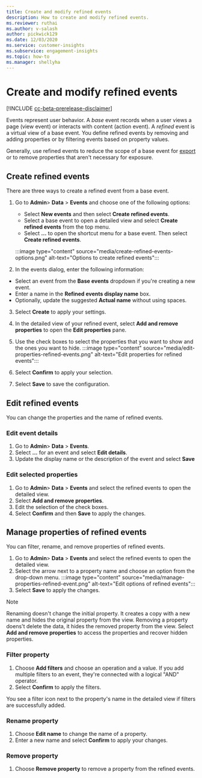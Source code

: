 ```yaml
---
title: Create and modify refined events
description: How to create and modify refined events.
ms.reviewer: ruthai
ms.author: v-salash
author: pickwick129
ms.date: 12/03/2020
ms.service: customer-insights
ms.subservice: engagement-insights 
ms.topic: how-to
ms.manager: shellyha
---
```


# Create and modify refined events

[!INCLUDE [cc-beta-prerelease-disclaimer](includes/cc-beta-prerelease-disclaimer.md)]

Events represent user behavior. A *base* event records when a user views a page (view event) or interacts with content (action event). A *refined* event is a virtual view of a base event. You define refined events by removing and adding properties or by filtering events based on property values.

Generally, use refined events to reduce the scope of a base event for [export](export-events.md) or to remove properties that aren't necessary for exposure.

## Create refined events

There are three ways to create a refined event from a base event. 

1. Go to **Admin**> **Data** > **Events** and choose one of the following options:
    - Select **New events** and then select **Create refined events**.
    - Select a base event to open a detailed view and select **Create refined events** from the top menu.
    - Select **...** to open the shortcut menu for a base event. Then select **Create refined events**.
    
    :::image type="content" source="media/create-refined-events-options.png" alt-text="Options to create refined events":::

1. In the events dialog, enter the following information:

- Select an event from the **Base events** dropdown if you're creating a new event.
- Enter a name in the **Refined events display name** box.
- Optionally, update the suggested **Actual name** without using spaces.

3. Select **Create** to apply your settings.

1. In the detailed view of your refined event, select **Add and remove properties** to open the **Edit properties** pane. 

1. Use the check boxes to select the properties that you want to show and the ones you want to hide. 
   :::image type="content" source="media/edit-properties-refined-events.png" alt-text="Edit properties for refined events":::

1. Select **Confirm** to apply your selection.

1. Select **Save** to save the configuration.

## Edit refined events

You can change the properties and the name of refined events.

### Edit event details

1. Go to **Admin**> **Data** > **Events**. 
1. Select **...** for an event and select **Edit details**.
1. Update the display name or the description of the event and select **Save**

### Edit selected properties

1. Go to **Admin**> **Data** > **Events** and select the refined events to open the detailed view.
1. Select **Add and remove properties**. 
1. Edit the selection of the check boxes.
1. Select **Confirm** and then **Save** to apply the changes.

## Manage properties of refined events

You can filter, rename, and remove properties of refined events.

1. Go to **Admin**> **Data** > **Events** and select the refined events to open the detailed view.
1. Select the arrow next to a property name and choose an option from the drop-down menu.
   :::image type="content" source="media/manage-properties-refined-event.png" alt-text="Edit options of refined events":::
1. Select **Save** to apply the changes.

> [!NOTE]
> Renaming doesn't change the initial property. It creates a copy with a new name and hides the original property from the view. Removing a property doens't delete the data, it hides the removed property from the view. Select **Add and remove properties** to access the properties and recover hidden properties.

### Filter property

1. Choose **Add filters** and choose an operation and a value. If you add multiple filters to an event, they're connected with a logical "AND" operator. 
1. Select **Confirm** to apply the filters.

You see a filter icon next to the property's name in the detailed view if filters are successfully added.

### Rename property

1. Choose **Edit name** to change the name of a property.
2. Enter a new name and select **Confirm** to apply your changes.

### Remove property

1. Choose **Remove property** to remove a property from the refined events.
